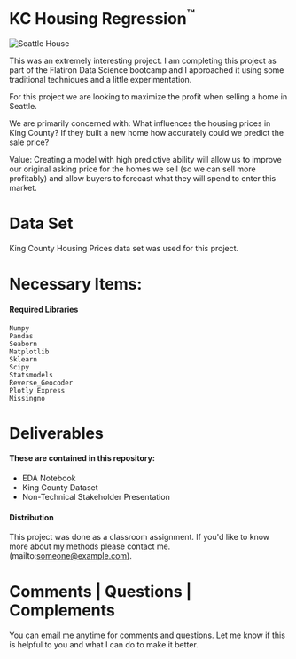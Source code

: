 <!-- Project Title -->
<h1>KC Housing Regression<sup>&#153;</sup></h1>

![Seattle House](http://pluspng.com/img-png/cartoon-houses-png-hd-vector-seaside-villa-hd-vector-house-free-png-and-vector-650.jpg)

This was an extremely interesting project. I am completing this project as part of the Flatiron Data Science bootcamp and I approached it using some traditional techniques and a little experimentation. 

For this project we are looking to maximize the profit when selling a home in Seattle. 

We are primarily concerned with:
What influences the housing prices in King County?
If they built a new home how accurately could we predict the sale price?

Value: Creating a model with high predictive ability will allow us to improve our original asking price for the homes we sell (so we can sell more profitably) and allow buyers to forecast what they will spend to enter this market.

# Data Set
King County Housing Prices data set was used for this project. 

# Necessary Items: 
#### Required Libraries
```
Numpy
Pandas
Seaborn
Matplotlib
Sklearn
Scipy
Statsmodels
Reverse_Geocoder
Plotly Express
Missingno
```

# Deliverables
#### These are contained in this repository: 
* EDA Notebook
* King County Dataset
* Non-Technical Stakeholder Presentation

#### Distribution
This project was done as a classroom assignment. If you'd like to know more about my methods please contact me.(mailto:someone@example.com).


# Comments | Questions | Complements
You can [email me](mailto:tacticsandstrats@gmail.com) anytime for comments and questions. Let me know if this is helpful to you and what I can do to make it better.
